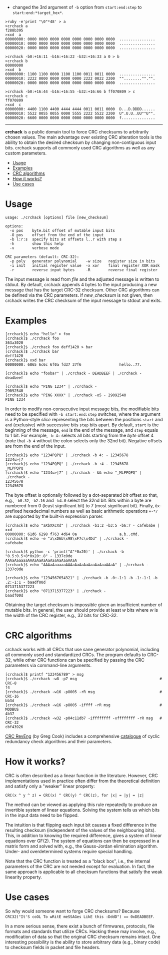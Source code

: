 - changed the 3rd argument of `-b` option from `start:end:step` to `start:end:*target_hex*`.

```
>ruby -e'print "\0"*48' > a
>crchack a
f288b395
>xxd  a
00000000: 0000 0000 0000 0000 0000 0000 0000 0000  ................
00000010: 0000 0000 0000 0000 0000 0000 0000 0000  ................
00000020: 0000 0000 0000 0000 0000 0000 0000 0000  ................

>crchack -b0:+16:11 -b16:+16:22 -b32:+16:33 a 0 > b
>crchack b
00000000
>xxd  b
00000000: 1100 1100 0000 1100 1100 0011 0011 0000  ................
00000010: 2222 0000 0000 0000 0000 2222 0022 2200  ""........""."".
00000020: 0000 0000 0000 0000 0000 0000 0000 0000  ................

>crchack -b0:+16:44 -b16:+16:55 -b32:+16:66 b ff070809 > c
>crchack c
ff070809
>xxd  c
00000000: 4400 1100 4400 4444 4444 0011 0011 0000  D...D.DDDD......
00000010: 5522 0055 0055 0000 5555 2222 5522 2200  U".U.U..UU""U"".
00000020: 6600 0000 0000 0000 0000 0000 0000 0000  f...............
```

----

**crchack** is a public domain tool to force CRC checksums to arbitrarily chosen
values. The main advantage over existing CRC alteration tools is the ability to
obtain the desired checksum by changing non-contiguous input bits. crchack
supports all commonly used CRC algorithms as well as any custom parameters.

- [Usage](#usage)
- [Examples](#examples)
- [CRC algorithms](#crc-algorithms)
- [How it works?](#how-it-works)
- [Use cases](#use-cases)


# Usage

```
usage: ./crchack [options] file [new_checksum]

options:
  -o pos    byte.bit offset of mutable input bits
  -O pos    offset from the end of the input
  -b l:r:s  specify bits at offsets l..r with step s
  -h        show this help
  -v        verbose mode

CRC parameters (default: CRC-32):
  -p poly   generator polynomial    -w size   register size in bits
  -i init   initial register value  -x xor    final register XOR mask
  -r        reverse input bytes     -R        reverse final register
```

The input message is read from *file* and the adjusted message is written to
stdout. By default, crchack appends 4 bytes to the input producing a new message
that has the target CRC-32 checksum. Other CRC algorithms can be defined via the
CRC parameters. If *new_checksum* is not given, then crchack writes the CRC
checksum of the input message to stdout and exits.


# Examples

```
[crchack]$ echo "hello" > foo
[crchack]$ ./crchack foo
363a3020
[crchack]$ ./crchack foo deff1420 > bar
[crchack]$ ./crchack bar
deff1420
[crchack]$ xxd bar
00000000: 6865 6c6c 6f0a fd37 37f6                 hello..77.

[crchack]$ echo "foobar" | ./crchack - DEADBEEF | ./crchack -
deadbeef

[crchack]$ echo "PING 1234" | ./crchack -
29092540
[crchack]$ echo "PING XXXX" | ./crchack -o5 - 29092540
PING 1234
```

In order to modify non-consecutive input message bits, the modifiable bits need
to be specified with `-b start:end:step` switches, where the argument is a
Python-style *slice* representing the bits between the positions `start` and
`end` (exclusive) with successive bits `step` bits apart. By default, `start` is
the beginning of the message, `end` is the end of the message, and `step` equals
to 1 bit. For example, `-b 4:` selects all bits starting from the *byte* offset
4 (note that `-b 4` without the colon selects only the 32nd bit). Negative
offsets are from the end of the input.

```
[crchack]$ echo "1234PQPQ" | ./crchack -b 4: - 12345678
1234u>|7
[crchack]$ echo "1234PQPQ" | ./crchack -b :4 - 12345678
_MLPPQPQ
[crchack]$ echo "1234u>|7" | ./crchack - && echo "_MLPPQPQ" | ./crchack -
12345678
12345678
```

The byte offset is optionally followed by a dot-separated *bit* offset so that,
e.g., `-b0.32`, `-b2.16` and `-b4.0` select the 32nd bit. Bits within a byte are
numbered from 0 (least significant bit) to 7 (most significant bit). Finally,
`0x`-prefixed hexadecimal numbers as well as basic arithmetic operations `+-*/`
are supported by the built-in expression parser.

```
[crchack]$ echo "aXbXXcXd" | ./crchack -b1:2 -b3:5 -b6:7 - cafebabe | xxd
00000000: 61d6 6298 f763 4d64 0a                   a.b..cMd.
[crchack]$ echo -e "a\xD6b\x98\xF7c\x4Dd" | ./crchack -
cafebabe

[crchack]$ python -c 'print("A"*0x20)' | ./crchack -b "0.5:0.5+8*0x20:.8" - 1337c0de
AAAaAaaaaaAAAaAaAaAaAaaAaAaaAAaA
[crchack]$ echo "AAAaAaaaaaAAAaAaAaAaAaaAaAaaAAaA" | ./crchack -
1337c0de

[crchack]$ echo "1234567654321" | ./crchack -b .0:-1:1 -b .1:-1:1 -b .2:-1:1 - baadf00d
0713715377223
[crchack]$ echo "0713715377223" | ./crchack -
baadf00d
```

Obtaining the target checksum is impossible given an insufficient number of
mutable bits. In general, the user should provide at least *w* bits where *w* is
the width of the CRC register, e.g., 32 bits for CRC-32.


# CRC algorithms

crchack works with all CRCs that use sane generator polynomial, including all
commonly used and standardized CRCs. The program defaults to CRC-32, while other
CRC functions can be specified by passing the CRC parameters via command-line
arguments.

```
[crchack]$ printf "123456789" > msg
[crchack]$ ./crchack -w8 -p7 msg                                     # CRC-8
f4
[crchack]$ ./crchack -w16 -p8005 -rR msg                             # CRC-16
bb3d
[crchack]$ ./crchack -w16 -p8005 -iffff -rR msg                      # MODBUS
4b37
[crchack]$ ./crchack -w32 -p04c11db7 -iffffffff -xffffffff -rR msg   # CRC-32
cbf43926
```

[CRC RevEng](http://reveng.sourceforge.net/) (by Greg Cook) includes a
comprehensive [catalogue](http://reveng.sourceforge.net/crc-catalogue/) of
cyclic redundancy check algorithms and their parameters.


# How it works?

CRC is often described as a linear function in the literature. However, CRC
implementations used in practice often differ from the theoretical definition
and satisfy only a "weaker" linear property:

    CRC(x ^ y ^ z) = CRC(x) ^ CRC(y) ^ CRC(z), for |x| = |y| = |z|

The method can be viewed as applying this rule repeatedly to produce an
invertible system of linear equations. Solving the system tells us which bits in
the input data need to be flipped.

The intuition is that flipping each input bit causes a fixed difference in the
resulting checksum (independent of the values of the neighbouring bits). This,
in addition to knowing the required difference, gives a system of linear
equations over GF(2). The system of equations can then be expressed in a matrix
form and solved with, e.g., the Gauss-Jordan elimination algorithm. Under- and
overdetermined systems require special handling.

Note that the CRC function is treated as a "black box", i.e., the internal
parameters of the CRC are not needed except for evaluation. In fact, the same
approach is applicable to all checksum functions that satisfy the weak linearity
property.


# Use cases

So why would someone want to forge CRC checksums? Because `CRC32("It'S coOL To
wRitE meSSAGes LikE this :DddD") == 0xDEADBEEF`.

In a more serious sense, there exist a bunch of firmwares, protocols, file
formats and standards that utilize CRCs. Hacking these may involve, e.g.,
modification of data so that the original CRC checksum remains intact. One
interesting possibility is the ability to store arbitrary data (e.g., binary
code) to checksum fields in packet and file headers.
